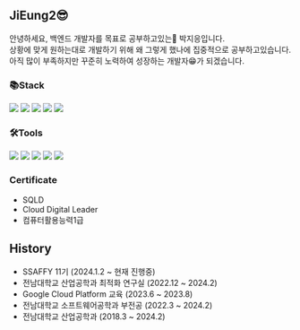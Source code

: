 ## JiEung2😎
안녕하세요, 백엔드 개발자를 목표로 공부하고있는🧐 박지응입니다.  
상황에 맞게 원하는대로 개발하기 위해 왜 그렇게 했나에 집중적으로 공부하고있습니다.  
아직 많이 부족하지만 꾸준히 노력하여 성장하는 개발자😁가 되겠습니다.

### 📚Stack
<img src="https://img.shields.io/badge/Java-007396?style=flat-square&logo=Java&logoColor=white"/> <img src="https://img.shields.io/badge/Spring-6DB33F?style=flat-square&logo=spring&logoColor=white"/>  <img src="https://img.shields.io/badge/MySQL-4479A1?style=flat-square&logo=MySQL&logoColor=white"/> <img src="https://img.shields.io/badge/Google Cloud Platform-4285F4?style=flat-squar&logo=googlecloud&logoColor=white"> <img src="https://img.shields.io/badge/Python-3766AB?style=flat-square&logo=Python&logoColor=white"/>

### 🛠️Tools
<img src="https://img.shields.io/badge/IntelliJ IDEA-000000?style=flat-square&logo=IntelliJ IDEA&logoColor=white"/> <img src="https://img.shields.io/badge/GitHub-181717?style=flat-square&logo=GitHub&logoColor=white"/> <img src="https://img.shields.io/badge/git-F05032?style=flat-square&logo=git&logoColor=white"> <img src="https://img.shields.io/badge/Visual Studio Code-007ACC?style=flat-square&logo=Visual Studio Code&logoColor=white"/> <img src="https://img.shields.io/badge/Eclipse IDE-2C2255?style=flat-square&logo=Eclipse IDE&logoColor=white"/> 

### Certificate
- SQLD
- Cloud Digital Leader
- 컴퓨터활용능력1급

## History
- SSAFFY 11기 (2024.1.2 ~ 현재 진행중)
- 전남대학교 산업공학과 최적화 연구실 (2022.12 ~ 2024.2)
- Google Cloud Platform 교육 (2023.6 ~ 2023.8)
- 전남대학교 소프트웨어공학과 부전공 (2022.3 ~ 2024.2)
- 전남대학교 산업공학과 (2018.3 ~ 2024.2)

